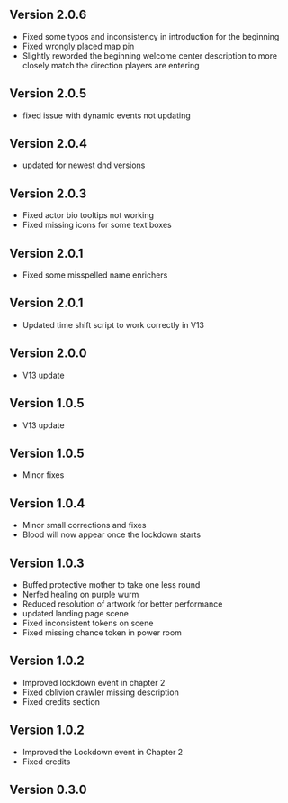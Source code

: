 ## Version 2.0.6
- Fixed some typos and inconsistency in introduction for the beginning
- Fixed wrongly placed map pin
- Slightly reworded the beginning welcome center description to more closely match the direction players are entering

## Version 2.0.5
- fixed issue with dynamic events not updating

## Version 2.0.4
- updated for newest dnd versions

## Version 2.0.3
- Fixed actor bio tooltips not working
- Fixed missing icons for some text boxes

## Version 2.0.1
- Fixed some misspelled name enrichers

## Version 2.0.1
- Updated time shift script to work correctly in V13

## Version 2.0.0
- V13 update

## Version 1.0.5
- V13 update

## Version 1.0.5
- Minor fixes

## Version 1.0.4
- Minor small corrections and fixes
- Blood will now appear once the lockdown starts

## Version 1.0.3
- Buffed protective mother to take one less round
- Nerfed healing on purple wurm
- Reduced resolution of artwork for better performance
- updated landing page scene
- Fixed inconsistent tokens on scene
- Fixed missing chance token in power room

## Version 1.0.2
- Improved lockdown event in chapter 2
- Fixed oblivion crawler missing description
- Fixed credits section

## Version 1.0.2
- Improved the Lockdown event in Chapter 2
- Fixed credits

## Version 0.3.0


